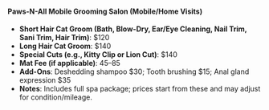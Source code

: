 #### **Paws-N-All Mobile Grooming Salon** (Mobile/Home Visits)

- **Short Hair Cat Groom (Bath, Blow-Dry, Ear/Eye Cleaning, Nail Trim, Sani Trim, Hair Trim)**: $120
- **Long Hair Cat Groom**: $140
- **Special Cuts (e.g., Kitty Clip or Lion Cut)**: $140
- **Mat Fee (if applicable)**: $45–$85
- **Add-Ons**: Deshedding shampoo $30; Tooth brushing $15; Anal gland expression $35
- **Notes**: Includes full spa package; prices start from these and may adjust for condition/mileage.


